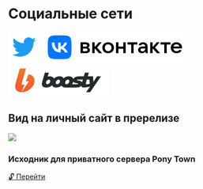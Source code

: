 # Социальные сети
[<img src="/twitter.svg">](https://twitter.com/kaurcev) [<img src="/vk.svg">](https://vk.com/kaurcev) [<img src="/boosty.svg">](https://boosty.to/kaurcev)


## Вид на личный сайт в пререлизе
[<img src="https://mini.s-shot.ru/1920x1080/1080/png/?http://beta.kaurcev.tk">](https://beta.kaurcev.tk)



### Исходник для приватного сервера Pony Town

[:unlock: Перейти](https://github.com/kaurcev/pixel.horse)
